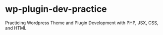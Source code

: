 # wp-plugin-dev-practice
Practicing Wordpress Theme and Plugin Development with PHP, JSX, CSS, and HTML
